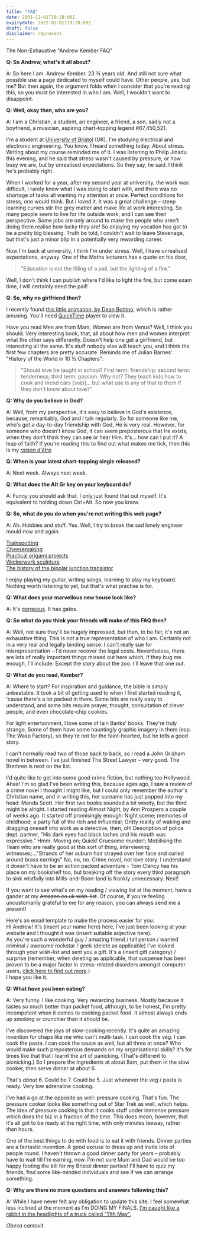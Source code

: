 ```yaml
---
title: "FAQ"
date: 2001-12-01T19:28:08Z
expirydate: 2022-02-01T19:28:08Z
draft: false
disclaimer: represent
---
```


The Non-Exhaustive "Andrew Kember FAQ"

**Q: So Andrew, what's it all about?**

A: So here I am. Andrew Kember. 23 ¾ years old. And still not sure what possible use a page dedicated to myself could have. Other people, yes, but me? But then again, the argument folds when I consider that you're reading this, so you must be interested in who I am. Well, I wouldn't want to disappoint.
<!--more-->
**Q: Well, okay then, who are you?**

A: I am a Christian, a student, an engineer, a friend, a son, sadly not a boyfriend, a musician, aspiring chart-topping legend #67,450,521.

I'm a student at [University of Bristol](https://web.archive.org/web/20050324085016/http://www.bristol.ac.uk/) (UK). I'm studying electrical and electronic engineering. You know, I heard something today. About stress. Writing about my course reminded me of it. I was listening to Philip Jinadu this evening, and he said that stress wasn't caused by pressure, or how busy we are, but by unrealised expectations. So they say, he said. I think he's probably right.

When I worked for a year, after my second year at university, the work was difficult, I rarely knew what I was doing to start with, and there was no shortage of tasks all wanting my attention at once. Perfect conditions for stress, one would think. But I loved it. It was a great challenge – steep learning curves stir the grey matter and make life at work interesting. So many people seem to live for life outside work, and I can see their perspective. Some jobs are only around to make the people who aren't doing them realise how lucky they are! So enjoying my vocation has got to be a pretty big blessing. Truth be told, I couldn't wait to leave Stevenage, but that's just a minor blip in a potentially very rewarding career.

Now I'm back at university, I think I'm under stress. Well, I have unrealised expectations, anyway. One of the Maths lecturers has a quote on his door,

> "Education is not the filling of a pail, but the lighting of a fire."

Well, I don't think I can publish where I'd like to light the fire, but come exam time, I will certainly need the pail!

**Q: So, why no girlfriend then?**

I recently found [this little animation, by Dean Bottino](graphics/faq/crashburn.qt), which is rather amusing. You'll need [QuickTime](https://web.archive.org/web/20050324085016/http://www.apple.com/quicktime/) player to view it.

Have you read Men are from Mars, Women are from Venus? Well, I think you should. Very interesting book, that, all about how men and women interpret what the other says differently. Doesn't help one get a girlfriend, but interesting all the same. It's stuff nobody else will teach you, and I think the first few chapters are pretty accurate. Reminds me of Julian Barnes' "History of the World in 10 ½ Chapters":

>"Should love be taught in school? First term: friendship; second term: tenderness; third term: passion. Why not? They teach kids how to cook and mend cars [snip]... but what use is any of that to them if they don't know about love?"

**Q: Why do you believe in God?**

A: Well, from my perspective, it's easy to believe in God's existence, because, remarkably, God and I talk regularly. So for someone like me, who's got a day-to-day friendship with God, He is very real. However, for someone who doesn't know God, it can seem preposterous that He exists, when they don't think they can see or hear Him. It's... how can I put it? A leap of faith? If you're reading this to find out what makes me tick, then this is my *[raison d'être](saviour.html).*

**Q: When is your latest chart-topping single released?**

A: Next week. Always next week.

**Q: What does the Alt Gr key on your keyboard do?**

A: Funny you should ask that. I only just found that out myself. It's equivalent to holding down Ctrl+Alt. So now you know.

**Q: So, what do you do when you're not writing this web page?**

A: Ah. Hobbies and stuff. Yes. Well, I try to break the sad lonely engineer mould now and again.

[Trainspotting](https://web.archive.org/web/20050324085016/http://www.imdb.com/)  
[Cheesemaking](https://web.archive.org/web/20050324085016/http://www.cheddarcaves.co.uk/)  
[Practical origami projects](https://web.archive.org/web/20050324085016/http://www.cs.ruu.nl/~hansb/d.origami/traditional/hat.html)  
[Wickerwork sculpture](https://web.archive.org/web/20050324085016/http://www.amydurocher.com/trees.shtml)  
[The history of the bipolar junction transistor](https://web.archive.org/web/20050324085016/http://www.cs.caltech.edu/~adam/HUMOR/)

I enjoy playing my guitar, writing songs, learning to play my keyboard. Nothing worth listening to yet, but that's what practise is for.

**Q: What does your marvellous new house look like?**

A: It's [gorgeous](graphics/faq/house.jpg). It has gates.

**Q: So what do you think your friends will make of this FAQ then?**

A: Well, not sure they'll be hugely impressed, but then, to be fair, it's not an exhaustive thing. This is not a true representation of who I am. Certainly not in a very real and legally binding sense. I can't really sue for misrepresentation – I'd never recover the legal costs. Nevertheless, there are lots of really important things missed out here which, if they bug me enough, I'll include. Except the story about the zoo. I'll leave that one out.

**Q: What do you read, Kember?**

A: Where to start? For inspiration and guidance, the bible is simply unbeatable. It took a bit of getting used to when I first started reading it, 'cause there's a lot packed in there. Some bits are really easy to understand, and some bits require prayer, thought, consultation of clever people, and even chocolate-chip cookies.

For light entertainment, I love some of Iain Banks' books. They're truly strange, Some of them have some hauntingly graphic imagery in them (esp. The Wasp Factory), so they're not for the faint-hearted, but he tells a good story.

I can't normally read two of those back to back, so I read a John Grisham novel in between. I've just finished The Street Lawyer – very good. The Brethren is next on the list.

I'd quite like to get into some good crime fiction, but nothing too Hollywood. Ahaa! I'm so glad I've been writing this, because ages ago, I saw a review of a crime novel I thought I might like, but I could only remember the author's Christian name, and in writing this, her surname has just popped into my head: Manda Scott. Her first two books sounded a bit weedy, but the third might be alright. I started reading Almost Night, by Ann Prospero a couple of weeks ago. It started off promisingly enough: Night scene; memories of childhood; a party full of the rich and influential; Gritty reality of waking and dragging oneself into work as a detective, then, oh! Description of police dept. partner, "His dark eyes had black lashes and his mouth was expressive." Hmm. Moving on; Quick! Gruesome murder!; Mobilising the Team who are really good at this sort of thing, interviewing witnesses;..."Strands of her auburn hair strayed over her face and curled around brass earrings" No, no, no. Crime novel, not love story. I understand it doesn't have to be an action packed adventure - Tom Clancy has his place on my bookshelf too, but breaking off the story every third paragraph to sink wistfully into Mills-and-Boon-land is frankly unnecessary. Next!

If you want to see what's on my reading / viewing list at the moment, have a gander at my ~~Amazon.co.uk wish-list~~. Of course, if you're feeling uncustomarily grateful to me for any reason, you can always send me a present!

Here's an email template to make the process easier for you:  
Hi Andrew! It's (insert your name here) here, I've just been looking at your website and I thought it was (insert suitable adjective here).  
As you're such a wonderful guy / amazing friend / tall person / wanted criminal / awesome rockstar / geek (delete as applicable) I've looked through your wish-list and sent you a gift. It's a (insert gift category) / surprise (remember, when deleting as applicable, that suspense has been proven to be a major factor in stress-related disorders amongst computer users, [click here to find out more](suspense.html).)  
I hope you like it.

**Q: What *have* you been eating?**

A: Very funny. I like cooking. Very rewarding business. Mostly because it tastes so much better than packet food, although, to be honest, I'm pretty incompetent when it comes to cooking packet food. It almost always ends up smoking or crunchier than it should be.

I've discovered the joys of slow-cooking recently. It's quite an amazing invention for chaps like me who can't multi-task. I can cook the veg. I can cook the pasta. I can cook the sauce as well, but all three at once? Who would make such preposterous demands on my organisational skills? It's for times like that that I learnt the art of panicking. (That's different to picnicking.) So I prepare the ingredients at about 8am, put them in the slow cooker, then serve dinner at about 6.

That's *about* 6. Could be 7. Could be 5. Just whenever the veg / pasta is ready. Very low adrenaline cooking.

I've had a go at the opposite as well: pressure cooking. That's fun. The pressure cooker looks like something out of Star Trek as well, which helps. The idea of pressure cooking is that it cooks stuff under immense pressure which does the biz in a fraction of the time. This does mean, however, that it's all got to be ready at the right time, with only minutes leeway, rather than hours.

One of the best things to do with food is to eat it with friends. Dinner parties are a fantastic invention. A good excuse to dress up and invite lots of people round. I haven't thrown a good dinner party for years – probably have to wait till I'm earning, now. I'm not sure Mum and Dad would be too happy footing the bill for my Bristol dinner parties! I'll have to quiz my friends, find some like-minded individuals and see if we can arrange something.

**Q: Why are there no more questions and answers following this?**

A: While I have never felt any obligation to update this site, I feel somewhat less inclined at the moment as I'm DOING MY FINALS. [I'm caught like a rabbit in the headlights of a truck called "11th May".](https://web.archive.org/web/20050324085016/http://www.cs.bris.ac.uk/~mb8526/)

*Obesa cantavit.*
